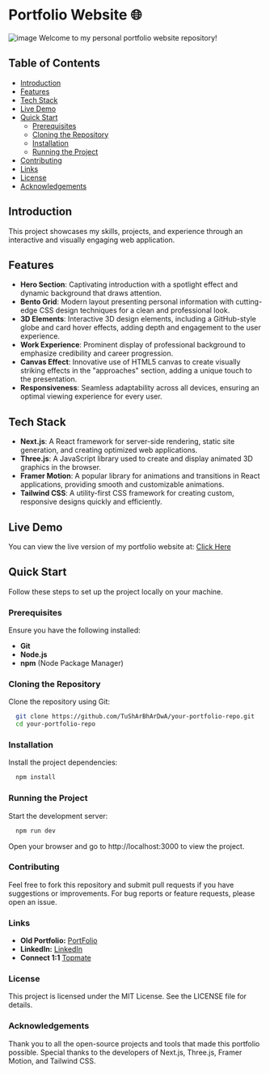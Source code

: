 # Portfolio Website 🌐


![image](https://github.com/user-attachments/assets/3976cc2e-2204-46f6-bbea-886768d115c7)
Welcome to my personal portfolio website repository! 

## Table of Contents

- [Introduction](#introduction)
- [Features](#features)
- [Tech Stack](#tech-stack)
- [Live Demo](#live-demo)
- [Quick Start](#quick-start)
  - [Prerequisites](#prerequisites)
  - [Cloning the Repository](#cloning-the-repository)
  - [Installation](#installation)
  - [Running the Project](#running-the-project)
- [Contributing](#contributing)
- [Links](#links)
- [License](#license)
- [Acknowledgements](#acknowledgements)

## Introduction

This project showcases my skills, projects, and experience through an interactive and visually engaging web application.

## Features

- **Hero Section**: Captivating introduction with a spotlight effect and dynamic background that draws attention.
- **Bento Grid**: Modern layout presenting personal information with cutting-edge CSS design techniques for a clean and professional look.
- **3D Elements**: Interactive 3D design elements, including a GitHub-style globe and card hover effects, adding depth and engagement to the user experience.
- **Work Experience**: Prominent display of professional background to emphasize credibility and career progression.
- **Canvas Effect**: Innovative use of HTML5 canvas to create visually striking effects in the "approaches" section, adding a unique touch to the presentation.
- **Responsiveness**: Seamless adaptability across all devices, ensuring an optimal viewing experience for every user.

## Tech Stack

- **Next.js**: A React framework for server-side rendering, static site generation, and creating optimized web applications.
- **Three.js**: A JavaScript library used to create and display animated 3D graphics in the browser.
- **Framer Motion**: A popular library for animations and transitions in React applications, providing smooth and customizable animations.
- **Tailwind CSS**: A utility-first CSS framework for creating custom, responsive designs quickly and efficiently.

## Live Demo

You can view the live version of my portfolio website at: [Click Here](https://tushar-bhardwaj.vercel.app)

## Quick Start

Follow these steps to set up the project locally on your machine.

### Prerequisites

Ensure you have the following installed:

- **Git**
- **Node.js**
- **npm** (Node Package Manager)

### Cloning the Repository

Clone the repository using Git:

``` bash
  git clone https://github.com/TuShArBhArDwA/your-portfolio-repo.git
  cd your-portfolio-repo
```

### Installation
Install the project dependencies:
``` bash
  npm install
```

### Running the Project
Start the development server:

``` bash
  npm run dev
```
Open your browser and go to http://localhost:3000 to view the project.

### Contributing
Feel free to fork this repository and submit pull requests if you have suggestions or improvements. For bug reports or feature requests, please open an issue.

### Links
- **Old Portfolio:** [PortFolio](https://tusharbhardwaj.vercel.app/)
- **LinkedIn:** [LinkedIn](https://www.linkedin.com/in/bhardwajtushar2004/)
- **Connect 1:1** [Topmate](https://topmate.io/tusharbhardwaj)

### License
This project is licensed under the MIT License. See the LICENSE file for details.

### Acknowledgements
Thank you to all the open-source projects and tools that made this portfolio possible. Special thanks to the developers of Next.js, Three.js, Framer Motion, and Tailwind CSS.
